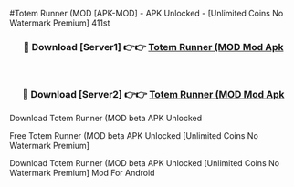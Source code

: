 #Totem Runner (MOD [APK-MOD] - APK Unlocked - [Unlimited Coins No Watermark Premium] 411st



<div align="center">

<h3>🔴 Download [Server1] 👉👉 <a href="https://momento.my/?title=Totem_Runner_(MOD">Totem Runner (MOD Mod Apk</a></h3><br>

<h3>🔴 Download [Server2] 👉👉 <a href="https://momento.my/?title=Totem_Runner_(MOD">Totem Runner (MOD Mod Apk</a></h3>
</div>



Download Totem Runner (MOD beta APK Unlocked

Free Totem Runner (MOD beta APK Unlocked [Unlimited Coins No Watermark Premium]

Download Totem Runner (MOD beta APK Unlocked [Unlimited Coins No Watermark Premium] Mod For Android
